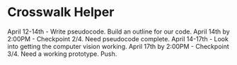 # Crosswalk Helper
April 12-14th        - Write pseudocode. Build an outline for our code.
April 14th by 2:00PM - Checkpoint 2/4. Need pseudocode complete.
April 14-17th        - Look into getting the computer vision working.
April 17th by 2:00PM - Checkpoint 3/4. Need a working prototype.
Push.
